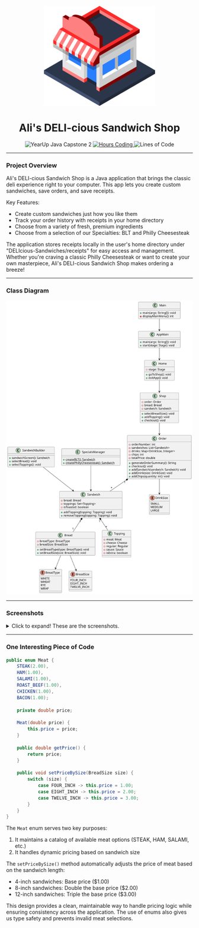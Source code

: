 <p align="center">
  <img src="src/main/resources/images/HomeScreen/icon.png" alt="Logo" width="300"/>
</p>

<h1 align="center">Ali's DELI-cious Sandwich Shop</h1>

<p align="center">
    <img src="https://img.shields.io/badge/YearUp%20Java%20Capstone%202-blueviolet?style=for-the-badge" alt="YearUp Java Capstone 2" />
    <a href="https://wakatime.com/badge/user/018d6ba0-92b9-4fd1-bdc3-7c0f7b3f179c/project/9176fe18-3ce2-484b-9f1f-4a985df90478">
        <img src="https://wakatime.com/badge/user/018d6ba0-92b9-4fd1-bdc3-7c0f7b3f179c/project/9176fe18-3ce2-484b-9f1f-4a985df90478.svg?style=for-the-badge" alt="Hours Coding" />
    </a>
    <img src="https://img.shields.io/badge/lines_of_code-3k-brightgreen?style=for-the-badge" alt="Lines of Code" />
</p>


---

### Project Overview

Ali's DELI-cious Sandwich Shop is a Java application that brings the classic deli experience right to your computer. This app lets you create custom sandwiches, save orders, and save receipts.

Key Features:
- Create custom sandwiches just how you like them
- Track your order history with receipts in your home directory
- Choose from a variety of fresh, premium ingredients
- Choose from a selection of our Specialties: BLT and Philly Cheesesteak

The application stores receipts locally in the user's home directory under "DELIcious-Sandwiches/receipts" for easy access and management. Whether you're craving a classic Philly Cheesesteak or want to create your own masterpiece, Ali's DELI-cious Sandwich Shop makes ordering a breeze!




---

### Class Diagram
<p align="center">
    <img src="src/main/resources/diagram2.svg" alt="Class Diagram" width="700"/>
</p>

---

### Screenshots

<details>
<summary>Click to expand! These are the screenshots.</summary>

![Build Your Sandwich Screen](src/main/resources/images/Screenshots/SandwichBuild.png)

*Build Your Sandwich Screen - Create your perfect sandwich by selecting bread, size, and toppings. 🥪*


![Cheese Selection Screen](src/main/resources/images/Screenshots/CheeseSelection.png)

*Cheese Selection Screen - Choose from our premium cheese options! 🧀*


![Topping Categories Screen](src/main/resources/images/Screenshots/ToppingCategories.png)

*Topping Categories Screen - Browse through our organized selection of meats, cheeses, veggies, and sauces! 🥬*


![Order Summary Screen](src/main/resources/images/Screenshots/OrderSummary.png)

*Order Summary Screen - Review your sandwich and add drinks or chips to complete your meal! 🥤*

</details>

---

### One Interesting Piece of Code

```java
public enum Meat {
    STEAK(2.00),
    HAM(1.00),
    SALAMI(1.00),
    ROAST_BEEF(1.00),
    CHICKEN(1.00),
    BACON(1.00);

    private double price;

    Meat(double price) {
        this.price = price;
    }

    public double getPrice() {
        return price;
    }

    public void setPriceBySize(BreadSize size) {
        switch (size) {
            case FOUR_INCH -> this.price = 1.00;
            case EIGHT_INCH -> this.price = 2.00;
            case TWELVE_INCH -> this.price = 3.00;
        }
    }
}
```

The `Meat` enum serves two key purposes:

1. It maintains a catalog of available meat options (STEAK, HAM, SALAMI, etc.)
2. It handles dynamic pricing based on sandwich size

The `setPriceBySize()` method automatically adjusts the price of meat based on the sandwich length:
- 4-inch sandwiches: Base price ($1.00)
- 8-inch sandwiches: Double the base price ($2.00)
- 12-inch sandwiches: Triple the base price ($3.00)

This design provides a clean, maintainable way to handle pricing logic while ensuring consistency across the application. The use of enums also gives us type safety and prevents invalid meat selections.


